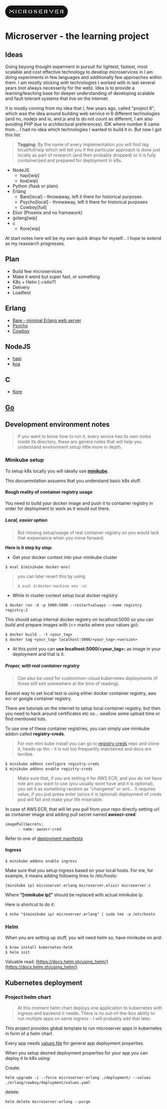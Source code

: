 ![project microserver](./misc/logo.png "Microserver")

# Microserver - the learning project


## Ideas

Going beyong thought experment in pursuit for lightest, fastest, most scalable and cost effective technology to develop microservices in I am doing experiments in few languages and additionally few approaches within them. I am mostly sticking with technologies I worked with in last several years (not always necesserily for the web). Idea is to provide a learning/teaching base for deeper understanding of developing scalable and fault tolerant systems that live on the internet.

It is mostly coming from my idea that I, few years ago, called "project 6", which was the idea around building web service in 6 different technologies (and no, nodejs and io, and js and ts do not count as different, I am also avoiding PHP due to architectural preferences). IDK where number 6 came from... I had no idea which technologies I wanted to build it in. But now I got this list:

> **Tagging:** By the name of every implementation you will find tag local/full/wip which will tell you if the particular approach is done just locally as part of research (and then probably dropped) or it is fully containerized and prepared for deployment in k8s.

* NodeJS
  * hapi[wip]
  * koa[wip]
* Python (flask or plain)
* Erlang
  * Bare[local] - throwaway, left it there for historical purposes
  * Psycho[local] - throwaway, left it there for historical purposes
  * Cowboy[full]
* Elixir (Phoenix and no framework)
* golang[wip]
* c
  * Kore[wip]

At start notes here will be my own quick drops for myself... I hope to extend as my reasearch progresses.

## Plan

* Build few microservices
* Make it weird but super fast, or something
* K8s + Helm (:+istio?)
* Delivery
* Loadtest

## Erlang

* [Bare - minimal Erlang web server](erlang/basic/readme.md)
* [Psycho](erlang/psycho/readme.md)
* [Cowboy](erlang/cowboy/readme.md)

## NodeJS

* [hapi](nodejs/hapi/readme.md)
* [koa](nodejs/koa/readme.md)

## C

* [Kore](c/kore/readme.md)

## [Go](golang/readme.md)



## Development environment notes
> If you want to know how to run it, every sevice has its own notes inside its directory, these are genera notes that will help you understand environment setup little more in depth.

### Minikube setup

To setup k8s locally you will ideally use [**minikube**](https://kubernetes.io/docs/setup/minikube/).

This docuemntation assuems that you understand basic k8s stuff.

#### Rough reality of container registry usage

You need to build your docker image and push it to container registry in order for deployment to work as it would out there.

##### Local, easier option
> But missing setup/usage of real container registry so you would lack that wxpwriance when you move forward.

**Here is it step by step:**

* Get your docker context into your minikube cluster

```
$ eval $(minikube docker-env)
```

> you can later revert this by using
>
> ```
> $ eval $(docker-machine env -u)
> ```


* While in cluster context setup local docker registry

```
$ docker run -d -p 5000:5000 --restart=always --name registry registry:2
```

This should setup internal docker registry on localhost:5000 so you can build and prepare images with (<> marks where your values go):

```
$ docker build . -t <your_tag>
$ docker tag <your_tag> localhost:5000/<your_tag>:<version>
```

* At this point you can **use localhost:5000/<your_tag>:<version>** as image in your deployment and that is it.

##### Proper, with real container registry
> Can also be used for custom/non-cloud kubernetes deployments (if those still exit somewhere at the time of reading).

Easiest way to set local test is using either docker container registry, aws ecr or google container registry.

There are tutorials on the internet to setup local container registry, but then you need to hack around certificates etc so... swallow some upload time or find mentioned tuts.

To use one of these container registries, you can simply use minikube addon called **registry-creds**.

> For non mini kube install you can go to [registry creds](https://github.com/upmc-enterprises/registry-creds) repo and clone it, heads up tho - it is not too frequently maintained and docs are terrible.

```
$ minikube addons configure registry-creds
$ minikube addons enable registry-creds
```

> Make sure that, if you are setting it for AWS ECR, and you do not have role arn you want to use (you usually wont have and it is optional), you set it as something random as "changeme" or smt... It requires value, if you just press enter (since it is optional) deployment of creds pod will fail and make your life miserable.

In case of AWS ECR, that will let you pull from your repo directly setting url as container image and adding pull secret named **awsecr-cred**:
```
imagePullSecrets:
      - name: awsecr-cred
```

Refer to one of [deployment manifests](erlang/cowboy/deployment/deployment.yaml)

#### Ingress

```
$ minikube addons enable ingress
```

Make sure that you setup ingress based on your local hosts. For me, for example, it means adding following lines to /etc/hosts:

```
[minikube ip] microserver.erlang microserver.elixir microserver.c
```
Where **"[minikube ip]"** should be replaced with actual minikube ip.

Here is shortcut to do it:

```
$ echo "$(minikube ip) microserver.erlang" | sudo tee -a /etc/hosts
```

### Helm

When you are setting up stuff, you will need helm so, have minikube on and:

```
$ brew install kubernetes-helm
$ helm init
```
Valuable read: [https://docs.helm.sh/using_helm/](https://docs.helm.sh/using_helm/)

## Kubernetes deployment

### Project helm chart

> At this moment helm chart deploys one application to kubernetes with ingress and backend it needs. There is no out-of-the-box ability to run multiple apps on same ingress - I will probably add that later.

This project provides global template to run microserver apps in kubernetes in form of a helm chart.

Every app needs [values file](erlang/cowboy/deployment/values.yaml) for general app deployment properties.

When you setup desired deployment properties for your app you can deploy it to k8s using:

Create:
```
helm upgrade -i --force microserver-erlang ./deployment/ --values ./erlang/cowboy/deployment/values.yaml
```
delete:
```
helm delete microserver-erlang --purge
```